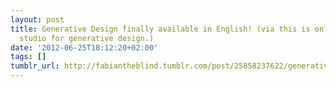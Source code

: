 ```yaml
---
layout: post
title: Generative Design finally available in English! (via this is onformative a
  studio for generative design.)
date: '2012-06-25T18:12:20+02:00'
tags: []
tumblr_url: http://fabiantheblind.tumblr.com/post/25858237622/generative-design-finally-available-in-english
---
```

